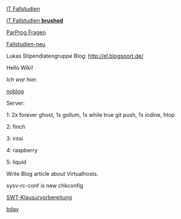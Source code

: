 [IT Fallstudien](/IT-Fallstudien)


[IT Fallstudien **brushed**](/IT-Fallstudien-brushed)

[ParProg Fragen](/ParProg)


[Fallstudien-neu](/Fallstudien-neu)

Lukas Stipendiatengruppe Blog: http://el.blogsport.de/

Hello Wiki!

*Ich war hier.*

[noblog](/noblog)

Server:

1: 2x forever ghost, 1x gollum, 1x while true git push, 1x iodine, htop

2: finch

3: irssi

4: raspberry

5: liquid

Write Blog article about Virtualhosts.

sysv-rc-conf is new chkconfig

[SWT-Klausurvorbereitung](/SWT-Klausurvorbereitung)

[bday](/bday)
